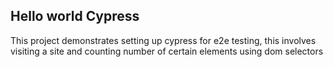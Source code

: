 ## Hello world Cypress

This project demonstrates setting up cypress for e2e testing, this involves visiting a site and counting number of certain elements using dom selectors
